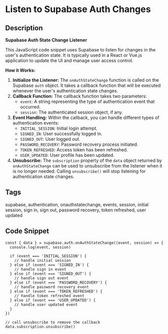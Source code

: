 # Listen to Supabase Auth Changes

## Description
**Supabase Auth State Change Listener**

This JavaScript code snippet uses Supabase to listen for changes in the user's authentication state. It is typically used in a React or Vue.js application to update the UI and manage user access control.

**How it Works:**

1. **Initialize the Listener:** The `onAuthStateChange` function is called on the Supabase `auth` object. It takes a callback function that will be executed whenever the user's authentication state changes.
2. **Callback Function:** The callback function takes two parameters:
   - `event`: A string representing the type of authentication event that occurred.
   - `session`: The authenticated session object, if any.
3. **Event Handling:** Within the callback, you can handle different types of authentication events:
   - `INITIAL_SESSION`: Initial login attempt.
   - `SIGNED_IN`: User successfully logged in.
   - `SIGNED_OUT`: User logged out.
   - `PASSWORD_RECOVERY`: Password recovery process initiated.
   - `TOKEN_REFRESHED`: Access token has been refreshed.
   - `USER_UPDATED`: User profile has been updated.
4. **Unsubscribe:** The `subscription` property of the `data` object returned by `onAuthStateChange` can be used to unsubscribe from the listener when it is no longer needed. Calling `unsubscribe()` will stop listening for authentication state changes.

## Tags
supabase, authentication, onauthstatechange, events, session, initial session, sign in, sign out, password recovery, token refreshed, user updated

## Code Snippet
```
const { data } = supabase.auth.onAuthStateChange((event, session) => {
  console.log(event, session)

  if (event === 'INITIAL_SESSION') {
    // handle initial session
  } else if (event === 'SIGNED_IN') {
    // handle sign in event
  } else if (event === 'SIGNED_OUT') {
    // handle sign out event
  } else if (event === 'PASSWORD_RECOVERY') {
    // handle password recovery event
  } else if (event === 'TOKEN_REFRESHED') {
    // handle token refreshed event
  } else if (event === 'USER_UPDATED') {
    // handle user updated event
  }
})

// call unsubscribe to remove the callback
data.subscription.unsubscribe()
```
